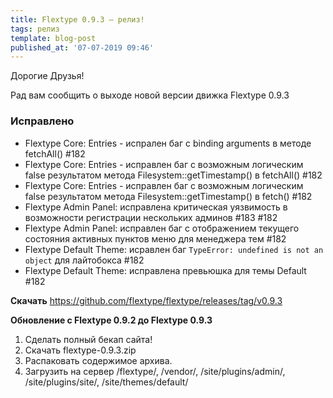 ```yaml
---
title: Flextype 0.9.3 — релиз!
tags: релиз
template: blog-post
published_at: '07-07-2019 09:46'
---
```


Дорогие Друзья!


Рад вам сообщить о выходе новой версии движка Flextype 0.9.3

### Исправлено
- Flextype Core: Entries - испрален баг с binding arguments в методе fetchAll() #182
- Flextype Core: Entries - исправлен баг с возможным логическим false результатом метода Filesystem::getTimestamp() в fetchAll() #182
- Flextype Core: Entries - исправлен баг с возможным логическим false результатом метода Filesystem::getTimestamp() в fetch() #182
- Flextype Admin Panel: исправлена критическая уязвимость в возможности регистрации нескольких админов #183 #182
- Flextype Admin Panel: исправлен баг с отображением текущего состояния активных пунктов меню для менеджера тем #182
- Flextype Default Theme: исравлен баг `TypeError: undefined is not an object` для лайтобокса #182
- Flextype Default Theme: исправлена превьюшка для темы Default #182

**Скачать**
https://github.com/flextype/flextype/releases/tag/v0.9.3


**Обновление с Flextype 0.9.2 до Flextype 0.9.3**
1. Сделать полный бекап сайта!
2. Скачать flextype-0.9.3.zip
3. Распаковать содержимое архива.
4. Загрузить на сервер /flextype/, /vendor/, /site/plugins/admin/, /site/plugins/site/, /site/themes/default/
